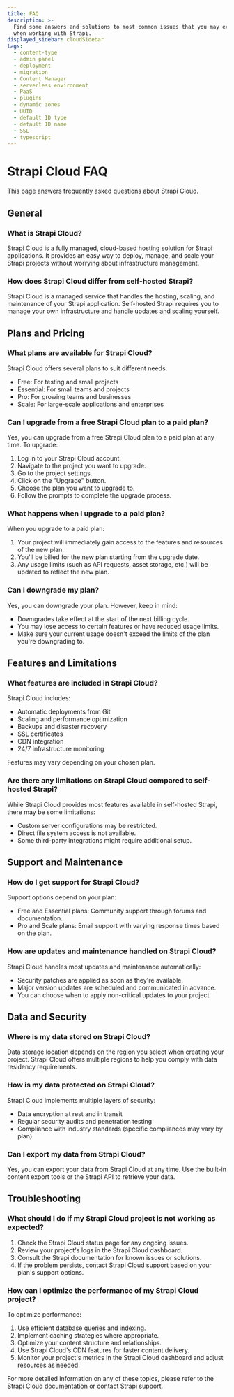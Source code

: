 ```yaml
---
title: FAQ
description: >-
  Find some answers and solutions to most common issues that you may experience
  when working with Strapi.
displayed_sidebar: cloudSidebar
tags:
  - content-type
  - admin panel
  - deployment
  - migration
  - Content Manager
  - serverless environment
  - PaaS
  - plugins
  - dynamic zones
  - UUID
  - default ID type
  - default ID name
  - SSL
  - typescript
---
```


# Strapi Cloud FAQ

This page answers frequently asked questions about Strapi Cloud.

## General

### What is Strapi Cloud?

Strapi Cloud is a fully managed, cloud-based hosting solution for Strapi applications. It provides an easy way to deploy, manage, and scale your Strapi projects without worrying about infrastructure management.

### How does Strapi Cloud differ from self-hosted Strapi?

Strapi Cloud is a managed service that handles the hosting, scaling, and maintenance of your Strapi application. Self-hosted Strapi requires you to manage your own infrastructure and handle updates and scaling yourself.

## Plans and Pricing

### What plans are available for Strapi Cloud?

Strapi Cloud offers several plans to suit different needs:

- Free: For testing and small projects
- Essential: For small teams and projects
- Pro: For growing teams and businesses
- Scale: For large-scale applications and enterprises

### Can I upgrade from a free Strapi Cloud plan to a paid plan?

Yes, you can upgrade from a free Strapi Cloud plan to a paid plan at any time. To upgrade:

1. Log in to your Strapi Cloud account.
2. Navigate to the project you want to upgrade.
3. Go to the project settings.
4. Click on the "Upgrade" button.
5. Choose the plan you want to upgrade to.
6. Follow the prompts to complete the upgrade process.

### What happens when I upgrade to a paid plan?

When you upgrade to a paid plan:

1. Your project will immediately gain access to the features and resources of the new plan.
2. You'll be billed for the new plan starting from the upgrade date.
3. Any usage limits (such as API requests, asset storage, etc.) will be updated to reflect the new plan.

### Can I downgrade my plan?

Yes, you can downgrade your plan. However, keep in mind:

- Downgrades take effect at the start of the next billing cycle.
- You may lose access to certain features or have reduced usage limits.
- Make sure your current usage doesn't exceed the limits of the plan you're downgrading to.

## Features and Limitations

### What features are included in Strapi Cloud?

Strapi Cloud includes:

- Automatic deployments from Git
- Scaling and performance optimization
- Backups and disaster recovery
- SSL certificates
- CDN integration
- 24/7 infrastructure monitoring

Features may vary depending on your chosen plan.

### Are there any limitations on Strapi Cloud compared to self-hosted Strapi?

While Strapi Cloud provides most features available in self-hosted Strapi, there may be some limitations:

- Custom server configurations may be restricted.
- Direct file system access is not available.
- Some third-party integrations might require additional setup.

## Support and Maintenance

### How do I get support for Strapi Cloud?

Support options depend on your plan:

- Free and Essential plans: Community support through forums and documentation.
- Pro and Scale plans: Email support with varying response times based on the plan.

### How are updates and maintenance handled on Strapi Cloud?

Strapi Cloud handles most updates and maintenance automatically:

- Security patches are applied as soon as they're available.
- Major version updates are scheduled and communicated in advance.
- You can choose when to apply non-critical updates to your project.

## Data and Security

### Where is my data stored on Strapi Cloud?

Data storage location depends on the region you select when creating your project. Strapi Cloud offers multiple regions to help you comply with data residency requirements.

### How is my data protected on Strapi Cloud?

Strapi Cloud implements multiple layers of security:

- Data encryption at rest and in transit
- Regular security audits and penetration testing
- Compliance with industry standards (specific compliances may vary by plan)

### Can I export my data from Strapi Cloud?

Yes, you can export your data from Strapi Cloud at any time. Use the built-in content export tools or the Strapi API to retrieve your data.

## Troubleshooting

### What should I do if my Strapi Cloud project is not working as expected?

1. Check the Strapi Cloud status page for any ongoing issues.
2. Review your project's logs in the Strapi Cloud dashboard.
3. Consult the Strapi documentation for known issues or solutions.
4. If the problem persists, contact Strapi Cloud support based on your plan's support options.

### How can I optimize the performance of my Strapi Cloud project?

To optimize performance:

1. Use efficient database queries and indexing.
2. Implement caching strategies where appropriate.
3. Optimize your content structure and relationships.
4. Use Strapi Cloud's CDN features for faster content delivery.
5. Monitor your project's metrics in the Strapi Cloud dashboard and adjust resources as needed.

For more detailed information on any of these topics, please refer to the Strapi Cloud documentation or contact Strapi support.
